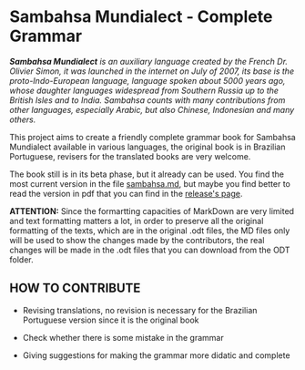 # Sambahsa Mundialect - Complete Grammar

***Sambahsa Mundialect** is an auxiliary language created by the French Dr. Olivier Simon, it was launched in the internet on July of 2007, its base is the proto-Indo-European language, language spoken about 5000 years ago, whose daughter languages widespread from Southern Russia up to the British Isles and to India. Sambahsa counts with many contributions from other languages, especially Arabic, but also Chinese, Indonesian and many others.*

This project aims to create a friendly complete grammar book for Sambahsa Mundialect available in various languages, the original book is in Brazilian Portuguese, revisers for the translated books are very welcome.

The book still is in its beta phase, but it already can be used. You find the most current version in the file [sambahsa.md](/sambahsa.md), but maybe you find better to read the version in pdf that you can find in the [release's page](https://github.com/hmslima/sambahsacompletegrammar/releases).

**ATTENTION:** Since the formartting capacities of MarkDown are very limited and text formatting matters a lot, in order to preserve all the original formatting of the texts, which are in the original .odt files, the MD files only will be used to show the changes made by the contributors, the real changes will be made in the .odt files that you can download from the ODT folder.

## HOW TO CONTRIBUTE

* Revising translations, no revision is necessary for the Brazilian Portuguese version since it is the original book

* Check whether there is some mistake in the grammar

* Giving suggestions for making the grammar more didatic and complete

